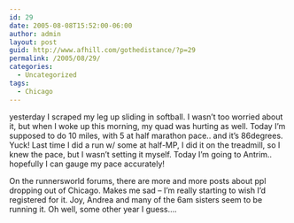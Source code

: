 ```yaml
---
id: 29
date: 2005-08-08T15:52:00-06:00
author: admin
layout: post
guid: http://www.afhill.com/gothedistance/?p=29
permalink: /2005/08/29/
categories:
  - Uncategorized
tags:
  - Chicago
---
```

yesterday I scraped my leg up sliding in softball. I wasn&#8217;t too worried about it, but when I woke up this morning, my quad was hurting as well. Today I&#8217;m supposed to do 10 miles, with 5 at half marathon pace.. and it&#8217;s 86degrees. Yuck! Last time I did a run w/ some at half-MP, I did it on the treadmill, so I knew the pace, but I wasn&#8217;t setting it myself. Today I&#8217;m going to Antrim.. hopefully I can gauge my pace accurately!

On the runnersworld forums, there are more and more posts about ppl dropping out of Chicago. Makes me sad &#8211; I&#8217;m really starting to wish I&#8217;d registered for it. Joy, Andrea and many of the 6am sisters seem to be running it. Oh well, some other year I guess&#8230;.
